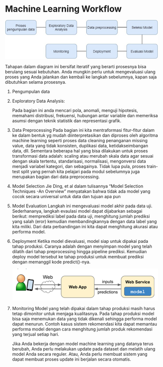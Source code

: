 # Machine Learning Workflow

<img src="./assets/machine-learning-life-cycle.jpg" />


Tahapan dalam diagram ini bersifat iteratif yang berarti prosesnya bisa berulang sesuai kebutuhan. Anda mungkin perlu untuk mengevaluasi ulang proses yang Anda jalankan dan kembali ke langkah sebelumnya, kapan saja dibutuhkan selama prosesnya.

1. Pengumpulan data
2. Exploratory Data Analysis: 
   
   Pada bagian ini anda mencari pola, anomali, menguji hipotesis, memahami distribusi, frekuensi, hubungan antar variable dan memeriksa asumsi dengan teknik statistik dan representasi grafik.
3. Data Preprocessing
   Pada bagian ini kita mentraformasi fitur-fitur dalam ke dalam bentuk yg mudah diinterpretasikan dan diproses oleh algoritma machine learning seperti proses data cleaning penanganan missing value, data yang tidak konsisten, duplikasi data, ketidakseimbangan data, dll. Sementara beberapa hal yang bisa dilakukan untuk proses transformasi data adalah: scaling atau merubah skala data agar sesuai dengan skala tertentu, standarisasi, normalisasi, mengonversi data menjadi variabel kategori, dan sebagainya. Tidak lupa pula, proses train-test split yang pernah kita pelajari pada modul sebelumnya juga merupakan bagian dari data preprocessing. 
4. Model Selection
   Jie Ding, et al dalam tulisannya “Model Selection Techniques -An Overview” menyatakan bahwa tidak ada model yang cocok secara universal untuk data dan tujuan apa pun
5. Model Evaluation
   Langkah ini mengevaluasi model akhir pada data uji. Sederhananya, langkah evaulasi model dapat dijabarkan sebagai berikut: memprediksi label pada data uji, menghitung jumlah prediksi yang salah (eror) kemudian membandingkannya dengan data label yang kita miliki. Dari data perbandingan ini kita dapat menghitung akurasi atau performa model.
6. Deployment 
   Ketika model dievaluasi, model siap untuk dipakai pada tahap produksi. Caranya adalah dengan menyimpan model yang telah dilatih dari tahap preprocessing hingga pipeline prediksi. Kemudian deploy model tersebut ke tahap produksi untuk membuat prediksi dengan memanggil kode predict()-nya.

   <img src="./assets/ml-deployment.png" />

7. Monitoring
   Model yang telah dipakai dalam tahap produksi masih harus tetap dimonitor untuk menjaga kualitasnya. Pada tahap produksi model bisa saja menemukan data yang tidak dikenali sehingga performa model dapat menurun. Contoh kasus sistem rekomendasi kita dapat memantau performa model dengan cara menghitung jumlah produk rekomendasi yang terjual setiap hari.

   Jika Anda bekerja dengan model machine learning yang datanya terus berubah, Anda perlu melakukan update pada dataset dan melatih ulang model Anda secara reguler. Atau, Anda perlu membuat sistem yang dapat membuat proses update ini berjalan secara otomatis. 


